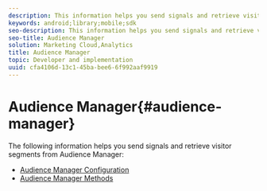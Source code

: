 ```yaml
---
description: This information helps you send signals and retrieve visitor segments from Audience Manager.
keywords: android;library;mobile;sdk
seo-description: This information helps you send signals and retrieve visitor segments from Audience Manager.
seo-title: Audience Manager
solution: Marketing Cloud,Analytics
title: Audience Manager
topic: Developer and implementation
uuid: cfa4106d-13c1-45ba-bee6-6f992aaf9919
---
```


# Audience Manager{#audience-manager}

The following information helps you send signals and retrieve visitor segments from Audience Manager:

+ [Audience Manager Configuration](audiencemgmt.md)
+ [Audience Manager Methods](c-audience-manager-methods.md)
